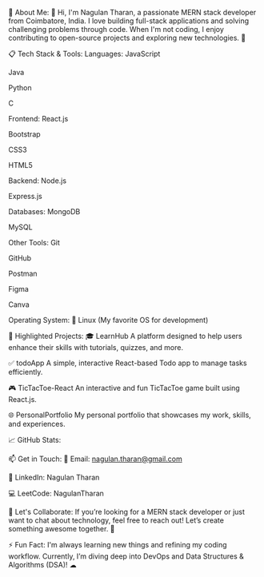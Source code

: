 💫 About Me:
👋 Hi, I'm Nagulan Tharan, a passionate MERN stack developer from Coimbatore, India. I love building full-stack applications and solving challenging problems through code. When I'm not coding, I enjoy contributing to open-source projects and exploring new technologies. 🚀

📋 Tech Stack & Tools:
Languages:
JavaScript

Java

Python

C

Frontend:
React.js

Bootstrap

CSS3

HTML5

Backend:
Node.js

Express.js

Databases:
MongoDB

MySQL

Other Tools:
Git

GitHub

Postman

Figma

Canva

Operating System:
🐧 Linux (My favorite OS for development)

🌟 Highlighted Projects:
🎓 LearnHub
A platform designed to help users enhance their skills with tutorials, quizzes, and more.

✅ todoApp
A simple, interactive React-based Todo app to manage tasks efficiently.

🎮 TicTacToe-React
An interactive and fun TicTacToe game built using React.js.

🌐 PersonalPortfolio
My personal portfolio that showcases my work, skills, and experiences.

📈 GitHub Stats:

📫 Get in Touch:
📧 Email: nagulan.tharan@gmail.com

💼 LinkedIn: Nagulan Tharan

💻 LeetCode: NagulanTharan

💬 Let's Collaborate:
If you’re looking for a MERN stack developer or just want to chat about technology, feel free to reach out! Let’s create something awesome together. 🚀

⚡ Fun Fact:
I'm always learning new things and refining my coding workflow. Currently, I’m diving deep into DevOps and Data Structures & Algorithms (DSA)! ☁


